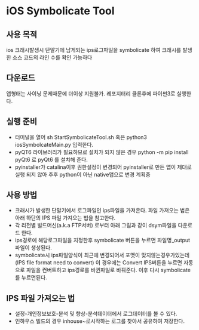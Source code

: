 
# iOS Symbolicate Tool

## 사용 목적
ios 크래시발생시 단말기에 남게되는 ips로그파일을 symbolicate 하여 크래시를 발생한 소스 코드의 라인 수를 확인 가능하다

## 다운로드
앱형태는 사이닝 문제때문에 더이상 지원불가. 레포지터리 클론후에 파이썬3로 실행한다. 

## 실행 준비
- 터미널을 열어 sh StartSymbolicateTool.sh 혹은 python3 iosSymbolcateMain.py 입력한다.
- pyQT6 라이브러리가 필요하므로 설치가 되지 않은 경우 python -m pip install pyQt6 로 pyQt6 를 설치해 준다.
- pyinstaller가 catalina이후 권한설정이 변경되어 pyinstaller로 만든 앱이 제대로 실행 되지 않아 추후 python이 아닌 native앱으로 변경 계획중

## 사용 방법
- 크래시가 발생한 단말기에서 로그파일인 ips파일을 가져온다. 파일 가져오는 법은 아래 하단의 IPS 파일 가져오는 법을 참고한다. 
- 각 리전별 빌드머신(a.k.a FTP서버) 로부터 아래 그림과 같이 dsym파일을 다운로드 한다.
- ips경로에 해당로그파일을 지정한후 symbolicate 버튼을 누르면 파일명_output파일이 생성된다.
- symbolicate시 ips파일양식이 최근에 변경되어서 포맷이 맞지않는경우가있는데(IPS file format need to convert) 이 경우에는 Convert IPS버튼을 누르면 자동으로 파일을 컨버트하고 ips경로를 바뀐파일로 바꿔준다. 이후 다시 symbolicate를 누르면된다. 

## IPS 파일 가져오는 법
- 설정-개인정보보호-분석 및 향상-분석데이터에서 로그데이터를 볼 수 있다.
- 인하우스 빌드의 경우 inhouse~로시작하는 로그를 찾아서 공유하여 저장한다.